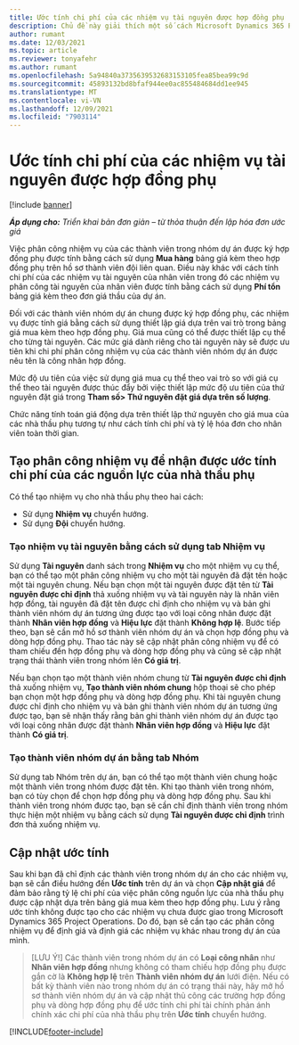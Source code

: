 ```yaml
---
title: Ước tính chi phí của các nhiệm vụ tài nguyên được hợp đồng phụ
description: Chủ đề này giải thích một số cách Microsoft Dynamics 365 Project Operations tính toán ước tính chi phí của các phân công tài nguyên được thầu phụ.
author: rumant
ms.date: 12/03/2021
ms.topic: article
ms.reviewer: tonyafehr
ms.author: rumant
ms.openlocfilehash: 5a94840a3735639532683153105fea85bea99c9d
ms.sourcegitcommit: 45893132bd8bfaf944ee0ac855484684dd1ee945
ms.translationtype: MT
ms.contentlocale: vi-VN
ms.lasthandoff: 12/09/2021
ms.locfileid: "7903114"
---
```

# <a name="cost-estimation-of-subcontracted-resource-assignments"></a>Ước tính chi phí của các nhiệm vụ tài nguyên được hợp đồng phụ

[!include [banner](../../includes/dataverse-preview.md)]

_**Áp dụng cho:** Triển khai bản đơn giản – từ thỏa thuận đến lập hóa đơn ước giá_

Việc phân công nhiệm vụ của các thành viên trong nhóm dự án được ký hợp đồng phụ được tính bằng cách sử dụng **Mua hàng** bảng giá kèm theo hợp đồng phụ trên hồ sơ thành viên đội liên quan. Điều này khác với cách tính chi phí của các nhiệm vụ tài nguyên của nhân viên trong đó các nhiệm vụ phân công tài nguyên của nhân viên được tính bằng cách sử dụng **Phí tổn** bảng giá kèm theo đơn giá thầu của dự án. 

Đối với các thành viên nhóm dự án chung được ký hợp đồng phụ, các nhiệm vụ được tính giá bằng cách sử dụng thiết lập giá dựa trên vai trò trong bảng giá mua kèm theo hợp đồng phụ. Giá mua cũng có thể được thiết lập cụ thể cho từng tài nguyên. Các mức giá dành riêng cho tài nguyên này sẽ được ưu tiên khi chi phí phân công nhiệm vụ của các thành viên nhóm dự án được nêu tên là công nhân hợp đồng. 

Mức độ ưu tiên của việc sử dụng giá mua cụ thể theo vai trò so với giá cụ thể theo tài nguyên được thúc đẩy bởi việc thiết lập mức độ ưu tiên của thứ nguyên đặt giá trong **Tham số> Thứ nguyên đặt giá dựa trên số lượng**.

Chức năng tính toán giá động dựa trên thiết lập thứ nguyên cho giá mua của các nhà thầu phụ tương tự như cách tính chi phí và tỷ lệ hóa đơn cho nhân viên toàn thời gian. 

## <a name="creating-task-assignments-for-getting-cost-estimates-of-subcontractor-resources"></a>Tạo phân công nhiệm vụ để nhận được ước tính chi phí của các nguồn lực của nhà thầu phụ

Có thể tạo nhiệm vụ cho nhà thầu phụ theo hai cách: 
- Sử dụng **Nhiệm vụ** chuyển hướng.
- Sử dụng **Đội** chuyển hướng.

### <a name="creating-resources-assignments-using-the-tasks-tab"></a>Tạo nhiệm vụ tài nguyên bằng cách sử dụng tab Nhiệm vụ
Sử dụng **Tài nguyên** danh sách trong **Nhiệm vụ** cho một nhiệm vụ cụ thể, bạn có thể tạo một phân công nhiệm vụ cho một tài nguyên đã đặt tên hoặc một tài nguyên chung. Nếu bạn chọn một tài nguyên được đặt tên từ **Tài nguyên được chỉ định** thả xuống nhiệm vụ và tài nguyên này là nhân viên hợp đồng, tài nguyên đã đặt tên được chỉ định cho nhiệm vụ và bản ghi thành viên nhóm dự án tương ứng được tạo với loại công nhân được đặt thành **Nhân viên hợp đồng** và **Hiệu lực** đặt thành **Không hợp lệ**. Bước tiếp theo, bạn sẽ cần mở hồ sơ thành viên nhóm dự án và chọn hợp đồng phụ và dòng hợp đồng phụ. Thao tác này sẽ cập nhật phân công nhiệm vụ để có tham chiếu đến hợp đồng phụ và dòng hợp đồng phụ và cũng sẽ cập nhật trạng thái thành viên trong nhóm lên **Có giá trị**.

Nếu bạn chọn tạo một thành viên nhóm chung từ **Tài nguyên được chỉ định** thả xuống nhiệm vụ, **Tạo thành viên nhóm chung** hộp thoại sẽ cho phép bạn chọn một hợp đồng phụ và dòng hợp đồng phụ. Khi tài nguyên chung được chỉ định cho nhiệm vụ và bản ghi thành viên nhóm dự án tương ứng được tạo, bạn sẽ nhận thấy rằng bản ghi thành viên nhóm dự án được tạo với loại công nhân được đặt thành **Nhân viên hợp đồng** và **Hiệu lực** đặt thành **Có giá trị**.

### <a name="creating-project-team-members-using-the-team-tab"></a>Tạo thành viên nhóm dự án bằng tab Nhóm
Sử dụng tab Nhóm trên dự án, bạn có thể tạo một thành viên chung hoặc một thành viên trong nhóm được đặt tên. Khi tạo thành viên trong nhóm, bạn có tùy chọn để chọn hợp đồng phụ và dòng hợp đồng phụ. Sau khi thành viên trong nhóm được tạo, bạn sẽ cần chỉ định thành viên trong nhóm thực hiện một nhiệm vụ bằng cách sử dụng **Tài nguyên được chỉ định** trình đơn thả xuống nhiệm vụ. 

## <a name="updating-estimates"></a>Cập nhật ước tính
Sau khi bạn đã chỉ định các thành viên trong nhóm dự án cho các nhiệm vụ, bạn sẽ cần điều hướng đến **Ước tính** trên dự án và chọn **Cập nhật giá** để đảm bảo rằng tỷ lệ chi phí của việc phân công nguồn lực của nhà thầu phụ được cập nhật dựa trên bảng giá mua kèm theo hợp đồng phụ. Lưu ý rằng ước tính không được tạo cho các nhiệm vụ chưa được giao trong Microsoft Dynamics 365 Project Operations. Do đó, bạn sẽ cần tạo các phân công nhiệm vụ để định giá và định giá các nhiệm vụ khác nhau trong dự án của mình. 

> [LƯU Ý!] Các thành viên trong nhóm dự án có **Loại công nhân** như **Nhân viên hợp đồng** nhưng không có tham chiếu hợp đồng phụ được gắn cờ là **Không hợp lệ** trên **Thành viên nhóm dự án** lưới điện. Nếu có bất kỳ thành viên nào trong nhóm dự án có trạng thái này, hãy mở hồ sơ thành viên nhóm dự án và cập nhật thủ công các trường hợp đồng phụ và dòng hợp đồng phụ để ước tính chi phí tài chính phản ánh chính xác chi phí của nhà thầu phụ trên **Ước tính** chuyển hướng. 


[!INCLUDE[footer-include](../../includes/footer-banner.md)]
